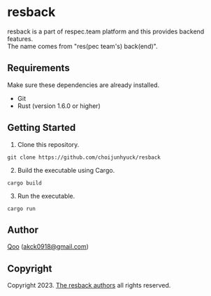 # resback
resback is a part of respec.team platform and this provides backend features.\
The name comes from "res(pec team's) back(end)".

## Requirements
Make sure these dependencies are already installed.
- Git
- Rust (version 1.6.0 or higher)

## Getting Started
1. Clone this repository.
``` shell
git clone https://github.com/choijunhyuck/resback
```

2. Build the executable using Cargo.
``` shell
cargo build
```

3. Run the executable.
``` shell
cargo run
```

## Author
[Qoo](https://github.com/qoor) (akck0918@gmail.com)

## Copyright
Copyright 2023. [The resback authors](AUTHORS) all rights reserved.
